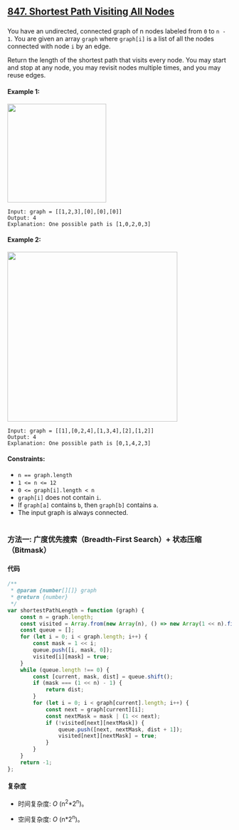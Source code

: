 ## [847. Shortest Path Visiting All Nodes](https://leetcode.com/problems/shortest-path-visiting-all-nodes/)

###

You have an undirected, connected graph of n nodes labeled from `0` to `n - 1`. You are given an array `graph` where `graph[i]` is a list of all the nodes connected with node `i` by an edge.

Return the length of the shortest path that visits every node. You may start and stop at any node, you may revisit nodes multiple times, and you may reuse edges.

#### Example 1:

<img src="https://assets.leetcode.com/uploads/2021/05/12/shortest1-graph.jpg" width="222" />

```
Input: graph = [[1,2,3],[0],[0],[0]]
Output: 4
Explanation: One possible path is [1,0,2,0,3]
```

#### Example 2:

<img src="https://assets.leetcode.com/uploads/2021/05/12/shortest2-graph.jpg" width="382" />

```
Input: graph = [[1],[0,2,4],[1,3,4],[2],[1,2]]
Output: 4
Explanation: One possible path is [0,1,4,2,3]
```

#### Constraints:

-   `n == graph.length`
-   `1 <= n <= 12`
-   `0 <= graph[i].length < n`
-   `graph[i]` does not contain `i`.
-   If `graph[a]` contains `b`, then `graph[b]` contains `a`.
-   The input graph is always connected.

#

### 方法一: 广度优先搜索（Breadth-First Search）+ 状态压缩（Bitmask）

#### 代码

```javascript
/**
 * @param {number[][]} graph
 * @return {number}
 */
var shortestPathLength = function (graph) {
    const n = graph.length;
    const visited = Array.from(new Array(n), () => new Array(1 << n).fill(false));
    const queue = [];
    for (let i = 0; i < graph.length; i++) {
        const mask = 1 << i;
        queue.push([i, mask, 0]);
        visited[i][mask] = true;
    }
    while (queue.length !== 0) {
        const [current, mask, dist] = queue.shift();
        if (mask === (1 << n) - 1) {
            return dist;
        }
        for (let i = 0; i < graph[current].length; i++) {
            const next = graph[current][i];
            const nextMask = mask | (1 << next);
            if (!visited[next][nextMask]) {
                queue.push([next, nextMask, dist + 1]);
                visited[next][nextMask] = true;
            }
        }
    }
    return -1;
};
```

#### 复杂度

-   时间复杂度: _O_ (n<sup>2</sup>\*2<sup>n</sup>)。

-   空间复杂度: _O_ (n\*2<sup>n</sup>)。
